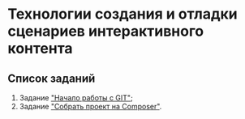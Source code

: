 # Технологии создания и отладки сценариев интерактивного контента

## Список заданий

1. Задание ["Начало работы с GIT"](https://github.com/PUTENCHIK/starting_with_git);
2. Задание ["Собрать проект на Composer"](assemble_composer_project/).